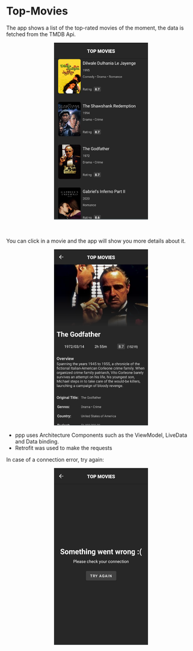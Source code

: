# Top-Movies

The app shows a list of the top-rated movies of the moment, the data is fetched from the TMDB Api.

<p align="center">
  <img src="/.github/images/movies-list.png" width="250" />
</p>

<br>

You can click in a movie and the app will show you more details about it.

<p align="center">
  <img src="/.github/images/movie.png" width="250" />
</p>

* ppp uses Architecture Components such as the ViewModel, LiveData and Data binding.
* Retrofit was used to make the requests

In case of a connection error, try again:

<p align="center">
  <img src="/.github/images/connection-error.png" width="250" />
</p>
